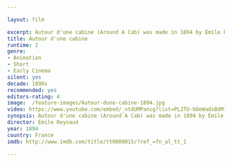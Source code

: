 ```yaml
---

layout: film

excerpt: Autour d'une cabine (Around A Cab) was made in 1894 by Émile Reynaud. It consists of 636 images, each one of them individually hand painted. The film was screened using Émile Reynaud invention of the Théâtre Optique, a method similar to modern cinema projectors.
title: Autour d'une cabine
runtime: 2
genre:
- Animation
- Short
- Early Cinema
silent: yes
decade: 1890s
recommended: yes
editors-rating: 4
image:  /feature-images/Autour-dune-cabine-1894.jpg
video: https://www.youtube.com/embed/_ntdUMPancg?list=PLJTU-bDeWadsBdM11tHhYMDzz9W9DkdJE&amp;controls=0&amp;showinfo=0
synopsis: Autour d'une cabine (Around A Cab) was made in 1894 by Émile Reynaud. It consists of 636 images, each one of them individually hand painted. The film was screened using Émile Reynaud invention of the Théâtre Optique, a method similar to modern cinema projectors.
director: Émile Reynaud
year: 1894
country: France
imdb: http://www.imdb.com/title/tt0000015/?ref_=fn_al_tt_1

---
```

